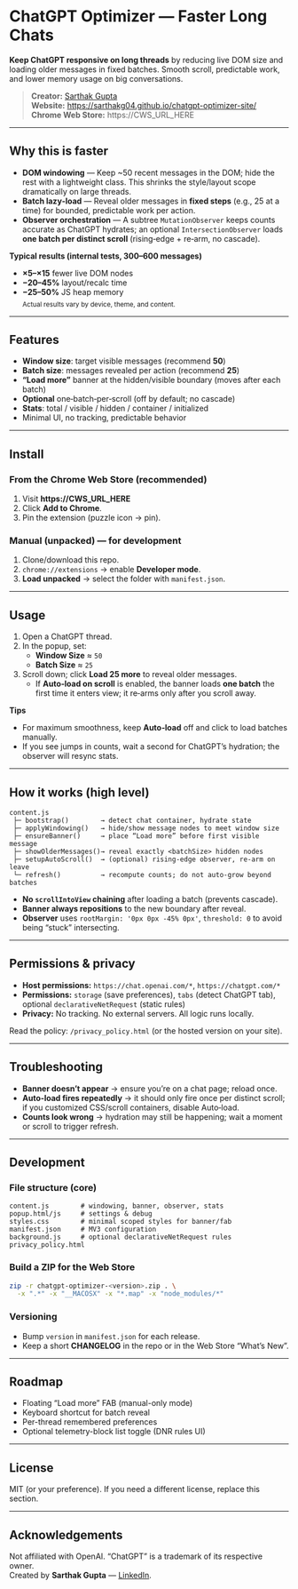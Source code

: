# ChatGPT Optimizer — Faster Long Chats

**Keep ChatGPT responsive on long threads** by reducing live DOM size and loading older messages in fixed batches. Smooth scroll, predictable work, and lower memory usage on big conversations.

> **Creator:** [Sarthak Gupta](https://www.linkedin.com/in/sarthakgupta04/)  
> **Website:** https://sarthakg04.github.io/chatgpt-optimizer-site/  
> **Chrome Web Store:** https://CWS_URL_HERE

---

## Why this is faster

- **DOM windowing** — Keep ~50 recent messages in the DOM; hide the rest with a lightweight class. This shrinks the style/layout scope dramatically on large threads.
- **Batch lazy‑load** — Reveal older messages in **fixed steps** (e.g., 25 at a time) for bounded, predictable work per action.
- **Observer orchestration** — A subtree `MutationObserver` keeps counts accurate as ChatGPT hydrates; an optional `IntersectionObserver` loads **one batch per distinct scroll** (rising‑edge + re‑arm, no cascade).

**Typical results (internal tests, 300–600 messages)**

- **×5–×15** fewer live DOM nodes  
- **−20–45%** layout/recalc time  
- **−25–50%** JS heap memory  
<sub>Actual results vary by device, theme, and content.</sub>

---

## Features

- **Window size**: target visible messages (recommend **50**)
- **Batch size**: messages revealed per action (recommend **25**)
- **“Load more”** banner at the hidden/visible boundary (moves after each batch)
- **Optional** one‑batch‑per‑scroll (off by default; no cascade)
- **Stats**: total / visible / hidden / container / initialized
- Minimal UI, no tracking, predictable behavior

---

## Install

### From the Chrome Web Store (recommended)

1. Visit **https://CWS_URL_HERE**  
2. Click **Add to Chrome**.  
3. Pin the extension (puzzle icon → pin).

### Manual (unpacked) — for development

1. Clone/download this repo.  
2. `chrome://extensions` → enable **Developer mode**.  
3. **Load unpacked** → select the folder with `manifest.json`.

---

## Usage

1. Open a ChatGPT thread.  
2. In the popup, set:
   - **Window Size** ≈ `50`
   - **Batch Size** ≈ `25`
3. Scroll down; click **Load 25 more** to reveal older messages.  
   - If **Auto‑load on scroll** is enabled, the banner loads **one batch** the first time it enters view; it re‑arms only after you scroll away.

**Tips**

- For maximum smoothness, keep **Auto‑load** off and click to load batches manually.  
- If you see jumps in counts, wait a second for ChatGPT’s hydration; the observer will resync stats.

---

## How it works (high level)

```text
content.js
 ├─ bootstrap()        → detect chat container, hydrate state
 ├─ applyWindowing()   → hide/show message nodes to meet window size
 ├─ ensureBanner()     → place “Load more” before first visible message
 ├─ showOlderMessages()→ reveal exactly <batchSize> hidden nodes
 ├─ setupAutoScroll()  → (optional) rising-edge observer, re-arm on leave
 └─ refresh()          → recompute counts; do not auto-grow beyond batches
```

- **No `scrollIntoView` chaining** after loading a batch (prevents cascade).  
- **Banner always repositions** to the new boundary after reveal.  
- **Observer** uses `rootMargin: '0px 0px -45% 0px'`, `threshold: 0` to avoid being “stuck” intersecting.

---

## Permissions & privacy

- **Host permissions:** `https://chat.openai.com/*`, `https://chatgpt.com/*`  
- **Permissions:** `storage` (save preferences), `tabs` (detect ChatGPT tab), optional `declarativeNetRequest` (static rules)  
- **Privacy:** No tracking. No external servers. All logic runs locally.

Read the policy: `/privacy_policy.html` (or the hosted version on your site).

---

## Troubleshooting

- **Banner doesn’t appear** → ensure you’re on a chat page; reload once.  
- **Auto‑load fires repeatedly** → it should only fire once per distinct scroll; if you customized CSS/scroll containers, disable Auto‑load.  
- **Counts look wrong** → hydration may still be happening; wait a moment or scroll to trigger refresh.

---

## Development

### File structure (core)
```
content.js        # windowing, banner, observer, stats
popup.html/js     # settings & debug
styles.css        # minimal scoped styles for banner/fab
manifest.json     # MV3 configuration
background.js     # optional declarativeNetRequest rules
privacy_policy.html
```

### Build a ZIP for the Web Store
```bash
zip -r chatgpt-optimizer-<version>.zip . \
  -x ".*" -x "__MACOSX" -x "*.map" -x "node_modules/*"
```

### Versioning
- Bump `version` in `manifest.json` for each release.
- Keep a short **CHANGELOG** in the repo or in the Web Store “What’s New”.

---

## Roadmap

- Floating “Load more” FAB (manual-only mode)  
- Keyboard shortcut for batch reveal  
- Per-thread remembered preferences  
- Optional telemetry-block list toggle (DNR rules UI)

---

## License

MIT (or your preference). If you need a different license, replace this section.

---

## Acknowledgements

Not affiliated with OpenAI. “ChatGPT” is a trademark of its respective owner.  
Created by **Sarthak Gupta** — [LinkedIn](https://www.linkedin.com/in/sarthakgupta04/).
